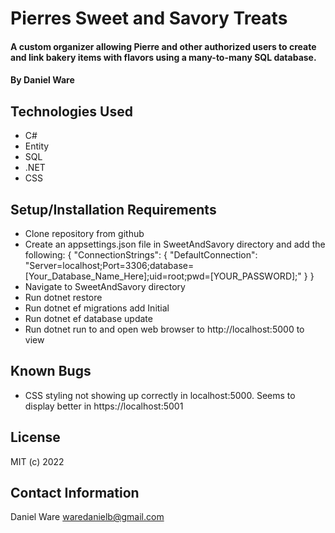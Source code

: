 # Pierres Sweet and Savory Treats

#### A custom organizer allowing Pierre and other authorized users to create and link bakery items with flavors using a many-to-many SQL database.

#### By Daniel Ware

## Technologies Used

* C#
* Entity
* SQL
* .NET
* CSS

## Setup/Installation Requirements

* Clone repository from github
* Create an appsettings.json file in SweetAndSavory directory and add the following:
  { "ConnectionStrings": { "DefaultConnection": "Server=localhost;Port=3306;database=[Your_Database_Name_Here];uid=root;pwd=[YOUR_PASSWORD];" } }
* Navigate to SweetAndSavory directory
* Run dotnet restore
* Run dotnet ef migrations add Initial
* Run dotnet ef database update
* Run dotnet run to and open web browser to http://localhost:5000 to view

## Known Bugs

* CSS styling not showing up correctly in localhost:5000. Seems to display better in https://localhost:5001

## License

MIT  (c) 2022

## Contact Information

Daniel Ware <waredanielb@gmail.com>